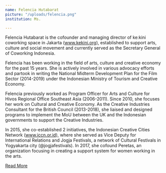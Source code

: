 ```yaml
---
name: Felencia Hutabarat
picture: "/uploads/felencia.png"
institution: Ms.

---
```


Felencia Hutabarat is the cofounder and managing director of  ke:kini coworking space in Jakarta (www.kekini.org), established to support arts, culture and social movement and currently served as the Secretary General of Coworking Indonesia. 

Felencia has been working in the field of arts, culture and creative economy for the past 15 years. She is actively involved in various advocacy efforts and partook in writing the National Midterm Development Plan for the Film Sector (2014-2019) under the Indonesian Ministry of Tourism and Creative Economy.

Felencia previously worked as Program Officer for Arts and Culture for Hivos Regional Office Southeast Asia (2006-2011). Since 2010, she focuses her work on Cultural and Creative Economy. As the Creative Industries Consultant for the British Council (2013-2018), she liaised and designed programs to implement the MoU between the UK and the Indonesian governments to support the Creative Industries. 

In 2015, she co-established 2 initiatives, the Indonesian Creative Cities Network (www.iccn.or.id), where she served as Vice Deputy for International Relations and Jogja Festivals, a network of Cultural Festivals in Yogyakarta city (@jogjafestivals).  In 2017, she cofound Peretas, an organization focusing in creating a support system for women working in the arts.

[Read More](https://www.linkedin.com/in/felencia-hutabarat-2737a72a/)
